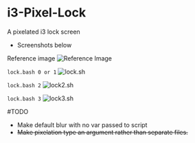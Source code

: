 # i3-Pixel-Lock
A pixelated i3 lock screen
- Screenshots below

Reference image
 ![Reference Image](https://raw.github.com/jacobernst98/i3-Pixel-Lock/screenshots/screenshots/reference.png)

`lock.bash 0 or 1`
 ![lock.sh](https://raw.github.com/jacobernst98/i3-Pixel-Lock/screenshots/screenshots/lock.png)

`lock.bash 2`
 ![lock2.sh](https://raw.github.com/jacobernst98/i3-Pixel-Lock/screenshots/screenshots/lock2.png)

`lock.bash 3`
 ![lock3.sh](https://raw.github.com/jacobernst98/i3-Pixel-Lock/screenshots/screenshots/lock3.png)

#TODO
- Make default blur with no var passed to script
- ~~Make pixelation type an argument rather than separate files.~~

